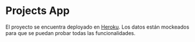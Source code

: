 # Projects App

El proyecto se encuentra deployado en [Heroku](https://projects-app-851e5e389fd1.herokuapp.com/). Los datos están mockeados para que se puedan probar todas las funcionalidades.
